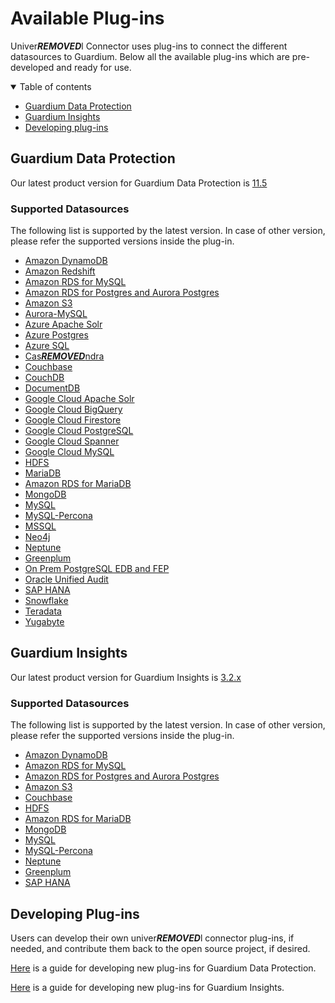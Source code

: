 # Available Plug-ins
Univer***REMOVED***l Connector uses plug-ins to connect the different datasources to Guardium. 
Below all the available plug-ins which are pre-developed and ready for use.

<details open="open">
  <summary>Table of contents</summary>

- [Guardium Data Protection](#guardium-data-protection)
- [Guardium Insights](#guardium-insights)
- [Developing plug-ins](#developing-plug-ins)
</details>

## Guardium Data Protection
Our latest product version for Guardium Data Protection is [11.5](../docs/Guardium%20Data%20Protection)

### Supported Datasources
The following list is supported by the latest version.
In case of other version, please refer the supported versions inside the plug-in.
* [Amazon DynamoDB](../filter-plugin/logstash-filter-dynamodb-guardium/README.md)
* [Amazon Redshift](../filter-plugin/logstash-filter-redshift-aws-guardium/README.md)
* [Amazon RDS for MySQL](../filter-plugin/logstash-filter-mysql-aws-guardium/README.md)
* [Amazon RDS for Postgres and Aurora Postgres](../filter-plugin/logstash-filter-postgres-guardium/README.md)
* [Amazon S3](../filter-plugin/logstash-filter-s3-guardium/README.md)
* [Aurora-MySQL](../filter-plugin/logstash-filter-aurora-mysql-guardium/README.md)
* [Azure Apache Solr](../filter-plugin/logstash-filter-azure-apachesolr-guardium/README.md)
* [Azure Postgres](../filter-plugin/logstash-filter-azure-postgresql-guardium/README.md)
* [Azure SQL](../filter-plugin/logstash-filter-azure-sql-guardium/README.md)
* [Cas***REMOVED***ndra](../filter-plugin/logstash-filter-cas***REMOVED***ndra-guardium/README.md)
* [Couchbase](../filter-plugin/logstash-filter-couchbasedb-guardium/README.md)
* [CouchDB](../filter-plugin/logstash-filter-couchdb-guardium/README.md)
* [DocumentDB](../filter-plugin/logstash-filter-documentdb-aws-guardium/README.md)
* [Google Cloud Apache Solr](../filter-plugin/logstash-filter-pubsub-apachesolr-guardium/README.md)
* [Google Cloud BigQuery](../filter-plugin/logstash-filter-pubsub-bigquery-guardium/README.md)
* [Google Cloud Firestore](../filter-plugin/logstash-filter-pubsub-firestore-guardium/README.md)
* [Google Cloud PostgreSQL](../filter-plugin/logstash-filter-pubsub-postgresql-guardium/README.md)
* [Google Cloud Spanner](../filter-plugin/logstash-filter-pubsub-spanner-guardium/README.md)
* [Google Cloud MySQL](../filter-plugin/logstash-filter-pubsub-mysql-guardium/README.md)
* [HDFS](../filter-plugin/logstash-filter-hdfs-guardium/README.md)
* [MariaDB](../filter-plugin/logstash-filter-mariadb-guardium/README.md)
* [Amazon RDS for MariaDB](../filter-plugin/logstash-filter-mariadb-aws-guardium/README.md)
* [MongoDB](../filter-plugin/logstash-filter-mongodb-guardium/README.md)
* [MySQL](../filter-plugin/logstash-filter-mysql-guardium/README.md)
* [MySQL-Percona](../filter-plugin/logstash-filter-mysql-percona-guardium/README.md)
* [MSSQL](../filter-plugin/logstash-filter-mssql-guardium/README.md)
* [Neo4j](../filter-plugin/logstash-filter-neo4j-guardium/README.md)
* [Neptune](../filter-plugin/logstash-filter-neptune-aws-guardium/README.md)
* [Greenplum](../filter-plugin/logstash-filter-onPremGreenplumdb-guardium/README.md)
* [On Prem PostgreSQL EDB and FEP](../filter-plugin/logstash-filter-onPremPostgres-guardium/README.md)
* [Oracle Unified Audit](../filter-plugin/logstash-filter-oua-guardium/README.md)
* [SAP HANA](../filter-plugin/logstash-filter-***REMOVED***phana-guardium/README.md)
* [Snowflake](https://github.com/infoinsights/guardium-snowflake-uc-filter)
* [Teradata](../filter-plugin/logstash-filter-teradatadb-guardium/README.md)
* [Yugabyte](../filter-plugin/logstash-filter-yugabyte-guardium/README.md)

## Guardium Insights 
Our latest product version for Guardium Insights is [3.2.x](../docs/Guardium%20Insights/3.2.x/Plugins_management.md)

### Supported Datasources
The following list is supported by the latest version.
In case of other version, please refer the supported versions inside the plug-in.
* [Amazon DynamoDB](../filter-plugin/logstash-filter-dynamodb-guardium/README.md)
* [Amazon RDS for MySQL](../filter-plugin/logstash-filter-mysql-aws-guardium/README.md)
* [Amazon RDS for Postgres and Aurora Postgres](../filter-plugin/logstash-filter-postgres-guardium/README.md)
* [Amazon S3](../filter-plugin/logstash-filter-s3-guardium/README.md)
* [Couchbase](../filter-plugin/logstash-filter-couchbasedb-guardium/README.md)
* [HDFS](../filter-plugin/logstash-filter-hdfs-guardium/README.md)
* [Amazon RDS for MariaDB](../filter-plugin/logstash-filter-mariadb-aws-guardium/README.md)
* [MongoDB](../filter-plugin/logstash-filter-mongodb-guardium/README.md)
* [MySQL](../filter-plugin/logstash-filter-mysql-guardium/README.md)
* [MySQL-Percona](../filter-plugin/logstash-filter-mysql-percona-guardium/README.md)
* [Neptune](../filter-plugin/logstash-filter-neptune-aws-guardium/README.md)
* [Greenplum](../filter-plugin/logstash-filter-onPremGreenplumdb-guardium/README.md)
* [SAP HANA](../filter-plugin/logstash-filter-***REMOVED***phana-guardium/README.md)

## Developing Plug-ins
Users can develop their own univer***REMOVED***l connector plug-ins, if needed, and contribute them back to the open source project, if desired.

[Here](../docs/Guardium%20Data%20Protection/developing_plugins_gdp.md) is a guide for developing new plug-ins for Guardium Data Protection.

[Here](../docs/Guardium%20Insights/3.2.x/developing_plugins_gi.md) is a guide for developing new plug-ins for Guardium Insights.
